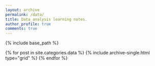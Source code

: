```yaml
---
layout: archive
permalink: /data/
title: Data analysis learning notes.
author_profile: true
comments: true
---
```


{% include base_path %}


  <div class="grid__wrapper">
  {% for post in site.categories.data %}
    {% include archive-single.html type="grid" %}
  {% endfor %}
  </div>
